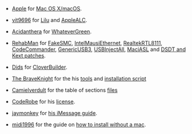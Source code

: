 * [Apple](https://apple.com) for [Mac OS X/macOS](https://www.apple.com/macos/).
* [vit9696](https://github.com/vit9696) for [Lilu](https://github.com/acidanthera/Lilu) and [AppleALC](https://github.com/acidanthera/AppleALC).
* [Acidanthera](https://github.com/acidanthera) for [WhateverGreen](https://github.com/acidanthera/WhateverGreen).
* [RehabMan](https://github.com/RehabMan) for [FakeSMC](https://github.com/RehabMan/OS-X-FakeSMC-kozlek), [IntelMausiEthernet](https://github.com/RehabMan/OS-X-Intel-Network), [RealtekRTL8111](https://github.com/RehabMan/OS-X-Realtek-Network), [CodeCommander](https://github.com/RehabMan/EAPD-Codec-Commander), [GenericUSB3](https://github.com/RehabMan/OS-X-Generic-USB3), [USBInjectAll](https://github.com/RehabMan/OS-X-USB-Inject-All), [MaciASL](https://github.com/RehabMan/OS-X-MaciASL-patchmatic) and [DSDT and Kext patches](https://github.com/RehabMan/OS-X-Clover-Laptop-Config).
* [Dids](https://github.com/Dids) for [CloverBuilder](https://github.com/Dids/clover-builder).

* [The BraveKnight](https://github.com/the-braveknight) for the his [tools](https://github.com/the-braveknight/macos-tools) and [installation script](https://github.com/the-braveknight/Lenovo-X50-macOS/blob/master/X50.sh)

* [Camielverdult](https://github.com/camielverdult) for the table of sections [files](https://github.com/camielverdult/Ramblings-of-a-hackintosher-High-Sierra)

* [CodeRobe](https://github.com/coderobe/) for his [license](https://github.com/coderobe/AzulPatcher4600/blob/master/LICENSE.txt).

* [jaymonkey](https://www.tonymacx86.com/members/jaymonkey.195809/) for [his iMessage guide](https://www.tonymacx86.com/threads/how-to-fix-imessage.110471/).

* [midi1996](https://www.reddit.com/user/midi1996) for the guide on [how to install without a mac](https://www.reddit.com/r/hackintosh/comments/76szrl/guide_installing_macosx_from_the_internet/).
